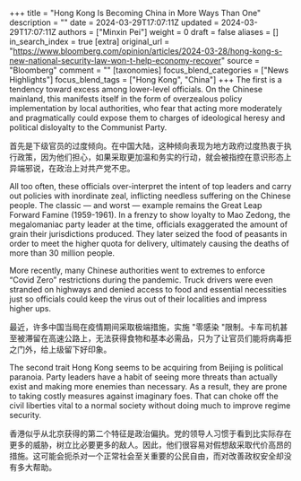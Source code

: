 +++
title = "Hong Kong Is Becoming China in More Ways Than One"
description = ""
date = 2024-03-29T17:07:11Z
updated = 2024-03-29T17:07:11Z
authors = ["Minxin Pei"]
weight = 0
draft = false
aliases = []
in_search_index = true
[extra]
original_url = "https://www.bloomberg.com/opinion/articles/2024-03-28/hong-kong-s-new-national-security-law-won-t-help-economy-recover"
source = "Bloomberg"
comment = ""
[taxonomies]
focus_blend_categories = ["News Highlights"]
focus_blend_tags = ["Hong Kong", "China"]
+++
The first is a tendency toward excess among lower-level officials. On the Chinese mainland, this manifests itself in the form of overzealous policy implementation by local authorities, who fear that acting more moderately and pragmatically could expose them to charges of ideological heresy and political disloyalty to the Communist Party.

首先是下级官员的过度倾向。在中国大陆，这种倾向表现为地方政府过度热衷于执行政策，因为他们担心，如果采取更加温和务实的行动，就会被指控在意识形态上异端邪说，在政治上对共产党不忠。

All too often, these officials over-interpret the intent of top leaders and carry out policies with inordinate zeal, inflicting needless suffering on the Chinese people. The classic — and worst — example remains the Great Leap Forward Famine (1959-1961). In a frenzy to show loyalty to Mao Zedong, the megalomaniac party leader at the time, officials exaggerated the amount of grain their jurisdictions produced. They later seized the food of peasants in order to meet the higher quota for delivery, ultimately causing the deaths of more than 30 million people.

More recently, many Chinese authorities went to extremes to enforce “Covid Zero” restrictions during the pandemic. Truck drivers were even stranded on highways and denied access to food and essential necessities just so officials could keep the virus out of their localities and impress higher ups.

最近，许多中国当局在疫情期间采取极端措施，实施 "零感染 "限制。卡车司机甚至被滞留在高速公路上，无法获得食物和基本必需品，只为了让官员们能将病毒拒之门外，给上级留下好印象。

The second trait Hong Kong seems to be acquiring from Beijing is political paranoia. Party leaders have a habit of seeing more threats than actually exist and making more enemies than necessary. As a result, they are prone to taking costly measures against imaginary foes. That can choke off the civil liberties vital to a normal society without doing much to improve regime security.

香港似乎从北京获得的第二个特征是政治偏执。党的领导人习惯于看到比实际存在更多的威胁，树立比必要更多的敌人。因此，他们很容易对假想敌采取代价高昂的措施。这可能会扼杀对一个正常社会至关重要的公民自由，而对改善政权安全却没有多大帮助。

